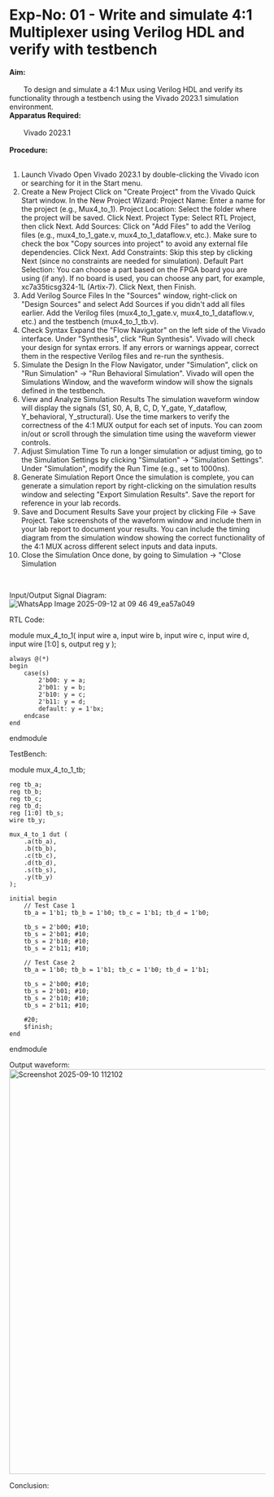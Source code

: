 # Exp-No: 01 - Write and simulate 4:1 Multiplexer using Verilog HDL and verify with testbench 


**Aim:** <br>
<br>
&emsp;&emsp;To design and simulate a 4:1 Mux using Verilog HDL and verify its functionality through a testbench using the Vivado 2023.1 simulation environment. 
<br>
**Apparatus Required:** <br>
<br>
&emsp;&emsp;Vivado 2023.1<br>
<br>
**Procedure:** <br>
<br>
1. Launch Vivado Open Vivado 2023.1 by double-clicking the Vivado icon or searching for it in the Start menu.<br>
2. Create a New Project Click on "Create Project" from the Vivado Quick Start window. In the New Project Wizard: Project Name: Enter a name for the project (e.g., Mux4_to_1). Project Location: Select the folder where the project will be saved. Click Next. Project Type: Select RTL Project, then click Next. Add Sources: Click on "Add Files" to add the Verilog files (e.g., mux4_to_1_gate.v, mux4_to_1_dataflow.v, etc.). Make sure to check the box "Copy sources into project" to avoid any external file dependencies. Click Next. Add Constraints: Skip this step by clicking Next (since no constraints are needed for simulation).
Default Part Selection: You can choose a part based on the FPGA board you are using (if any). If no board is used, you can choose any part, for example, xc7a35ticsg324-1L (Artix-7). Click Next, then Finish.<br>
3. Add Verilog Source Files In the "Sources" window, right-click on "Design Sources" and select Add Sources if you didn't add all files earlier. Add the Verilog files (mux4_to_1_gate.v, mux4_to_1_dataflow.v, etc.) and the testbench (mux4_to_1_tb.v).<br>
4. Check Syntax Expand the "Flow Navigator" on the left side of the Vivado interface. Under "Synthesis", click "Run Synthesis". Vivado will check your design for syntax errors. If any errors or warnings appear, correct them in the respective Verilog files and re-run the synthesis.<br>
5. Simulate the Design In the Flow Navigator, under "Simulation", click on "Run Simulation" → "Run Behavioral Simulation". Vivado will open the Simulations Window, and the waveform window will show the signals defined in the testbench.<br>
6. View and Analyze Simulation Results The simulation waveform window will display the signals (S1, S0, A, B, C, D, Y_gate, Y_dataflow, Y_behavioral, Y_structural). Use the time markers to verify the correctness of the 4:1 MUX output for each set of inputs. You can zoom in/out or scroll through the simulation time using the waveform viewer controls.<br>
7. Adjust Simulation Time To run a longer simulation or adjust timing, go to the Simulation Settings by clicking "Simulation" → "Simulation Settings".
Under "Simulation", modify the Run Time (e.g., set to 1000ns).<br>
8. Generate Simulation Report Once the simulation is complete, you can generate a simulation report by right-clicking on the simulation results window and selecting "Export Simulation Results". Save the report for reference in your lab records.<br>
9. Save and Document Results Save your project by clicking File → Save Project. Take screenshots of the waveform window and include them in your lab report to document your results. You can include the timing diagram from the simulation window showing the correct functionality of the 4:1 MUX across different select inputs and data inputs.<br>
10. Close the Simulation Once done, by going to Simulation → "Close Simulation<br>
<br>

Input/Output Signal Diagram:
![WhatsApp Image 2025-09-12 at 09 46 49_ea57a049](https://github.com/user-attachments/assets/d794e63e-5780-4153-9f0e-3340e3ec97c1)



RTL Code:

module mux_4_to_1(
    input wire a,
    input wire b,
    input wire c,
    input wire d,
    input wire [1:0] s,
    output reg y
    );

    always @(*)
    begin
        case(s)
            2'b00: y = a;
            2'b01: y = b;
            2'b10: y = c;
            2'b11: y = d;
            default: y = 1'bx;
        endcase
    end

endmodule


TestBench:

module mux_4_to_1_tb;

    reg tb_a;
    reg tb_b;
    reg tb_c;
    reg tb_d;
    reg [1:0] tb_s;
    wire tb_y;

    mux_4_to_1 dut (
        .a(tb_a),
        .b(tb_b),
        .c(tb_c),
        .d(tb_d),
        .s(tb_s),
        .y(tb_y)
    );

    initial begin
        // Test Case 1
        tb_a = 1'b1; tb_b = 1'b0; tb_c = 1'b1; tb_d = 1'b0;
        
        tb_s = 2'b00; #10;
        tb_s = 2'b01; #10;
        tb_s = 2'b10; #10;
        tb_s = 2'b11; #10;

        // Test Case 2
        tb_a = 1'b0; tb_b = 1'b1; tb_c = 1'b0; tb_d = 1'b1;

        tb_s = 2'b00; #10;
        tb_s = 2'b01; #10;
        tb_s = 2'b10; #10;
        tb_s = 2'b11; #10;
        
        #20;
        $finish;
    end

endmodule


Output waveform:
<img width="1519" height="796" alt="Screenshot 2025-09-10 112102" src="https://github.com/user-attachments/assets/b40b4cbf-3641-42fe-b2d8-aca02e562433" />



Conclusion:






  

